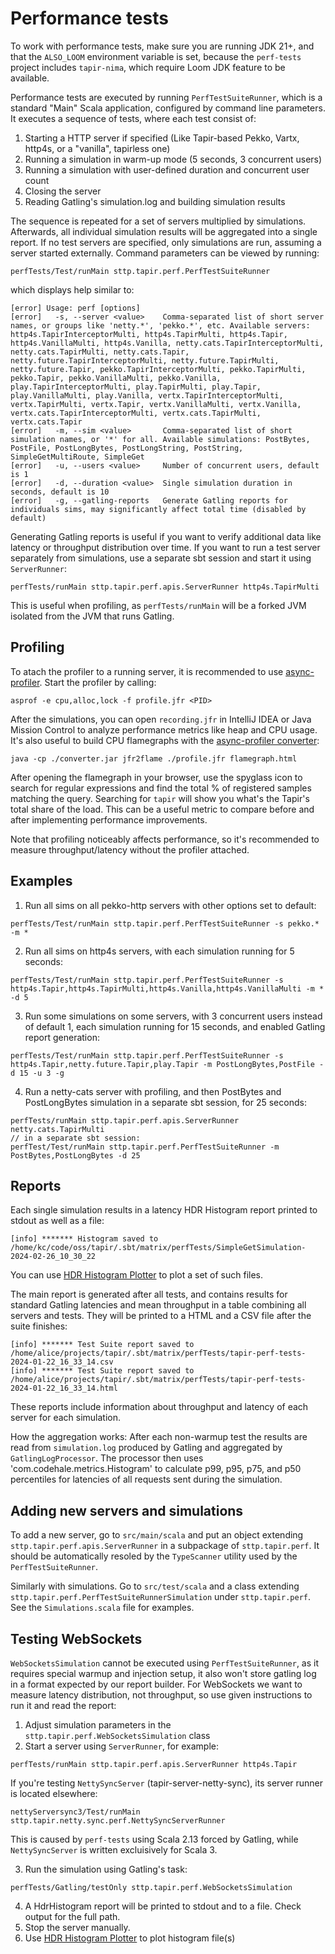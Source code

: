 # Performance tests

To work with performance tests, make sure you are running JDK 21+, and that the `ALSO_LOOM` environment variable is set, because the `perf-tests` project includes `tapir-nima`, which require Loom JDK feature to be available.

Performance tests are executed by running `PerfTestSuiteRunner`, which is a standard "Main" Scala application, configured by command line parameters. It executes a sequence of tests, where
each test consist of:

1. Starting a HTTP server if specified (Like Tapir-based Pekko, Vartx, http4s, or a "vanilla", tapirless one)
2. Running a simulation in warm-up mode (5 seconds, 3 concurrent users)
3. Running a simulation with user-defined duration and concurrent user count
4. Closing the server
5. Reading Gatling's simulation.log and building simulation results

The sequence is repeated for a set of servers multiplied by simulations. Afterwards, all individual simulation results will be aggregated into a single report. 
If no test servers are specified, only simulations are run, assuming a server started externally.
Command parameters can be viewed by running:

```
perfTests/Test/runMain sttp.tapir.perf.PerfTestSuiteRunner
```

which displays help similar to:

```
[error] Usage: perf [options]
[error]   -s, --server <value>    Comma-separated list of short server names, or groups like 'netty.*', 'pekko.*', etc. Available servers: http4s.TapirInterceptorMulti, http4s.TapirMulti, http4s.Tapir, http4s.VanillaMulti, http4s.Vanilla, netty.cats.TapirInterceptorMulti, netty.cats.TapirMulti, netty.cats.Tapir, netty.future.TapirInterceptorMulti, netty.future.TapirMulti, netty.future.Tapir, pekko.TapirInterceptorMulti, pekko.TapirMulti, pekko.Tapir, pekko.VanillaMulti, pekko.Vanilla, play.TapirInterceptorMulti, play.TapirMulti, play.Tapir, play.VanillaMulti, play.Vanilla, vertx.TapirInterceptorMulti, vertx.TapirMulti, vertx.Tapir, vertx.VanillaMulti, vertx.Vanilla, vertx.cats.TapirInterceptorMulti, vertx.cats.TapirMulti, vertx.cats.Tapir
[error]   -m, --sim <value>       Comma-separated list of short simulation names, or '*' for all. Available simulations: PostBytes, PostFile, PostLongBytes, PostLongString, PostString, SimpleGetMultiRoute, SimpleGet
[error]   -u, --users <value>     Number of concurrent users, default is 1
[error]   -d, --duration <value>  Single simulation duration in seconds, default is 10
[error]   -g, --gatling-reports   Generate Gatling reports for individuals sims, may significantly affect total time (disabled by default)
```
Generating Gatling reports is useful if you want to verify additional data like latency or throughput distribution over time.
If you want to run a test server separately from simulations, use a separate sbt session and start it using `ServerRunner`:

```
perfTests/runMain sttp.tapir.perf.apis.ServerRunner http4s.TapirMulti
```

This is useful when profiling, as `perfTests/runMain` will be a forked JVM isolated from the JVM that runs Gatling.

## Profiling 

To atach the profiler to a running server, it is recommended to use [async-profiler](https://github.com/async-profiler/async-profiler).
Start the profiler by calling:
```
asprof -e cpu,alloc,lock -f profile.jfr <PID>
```

After the simulations, you can open `recording.jfr` in IntelliJ IDEA or Java Mission Control to analyze performance metrics like heap and CPU usage.
It's also useful to build CPU flamegraphs with the [async-profiler converter](https://github.com/async-profiler/async-profiler?tab=readme-ov-file#download):
```
java -cp ./converter.jar jfr2flame ./profile.jfr flamegraph.html
```

After opening the flamegraph in your browser, use the spyglass icon to search for regular expressions and find the total % of registered samples matching the query. Searching for `tapir` will show you what's the Tapir's total share of the load. This can be a useful metric to compare before and after implementing performance improvements.

Note that profiling noticeably affects performance, so it's recommended to measure throughput/latency without the profiler attached.

## Examples

1. Run all sims on all pekko-http servers with other options set to default:
```
perfTests/Test/runMain sttp.tapir.perf.PerfTestSuiteRunner -s pekko.* -m *
```

2. Run all sims on http4s servers, with each simulation running for 5 seconds:
```
perfTests/Test/runMain sttp.tapir.perf.PerfTestSuiteRunner -s http4s.Tapir,http4s.TapirMulti,http4s.Vanilla,http4s.VanillaMulti -m * -d 5
```

3. Run some simulations on some servers, with 3 concurrent users instead of default 1, each simulation running for 15 seconds, 
and enabled Gatling report generation:
```
perfTests/Test/runMain sttp.tapir.perf.PerfTestSuiteRunner -s http4s.Tapir,netty.future.Tapir,play.Tapir -m PostLongBytes,PostFile -d 15 -u 3 -g
```

4. Run a netty-cats server with profiling, and then PostBytes and PostLongBytes simulation in a separate sbt session, for 25 seconds:
```
perfTests/runMain sttp.tapir.perf.apis.ServerRunner netty.cats.TapirMulti
// in a separate sbt session:
perfTest/Test/runMain sttp.tapir.perf.PerfTestSuiteRunner -m PostBytes,PostLongBytes -d 25
```

## Reports

Each single simulation results in a latency HDR Histogram report printed to stdout as well as a file:

```
[info] ******* Histogram saved to /home/kc/code/oss/tapir/.sbt/matrix/perfTests/SimpleGetSimulation-2024-02-26_10_30_22
```

You can use [HDR Histogram Plotter](https://hdrhistogram.github.io/HdrHistogram/plotFiles.html) to plot a set of such files.

The main report is generated after all tests, and contains results for standard Gatling latencies and mean throughput in a table combining
all servers and tests. They will be printed to a HTML and a CSV file after the suite finishes:
```
[info] ******* Test Suite report saved to /home/alice/projects/tapir/.sbt/matrix/perfTests/tapir-perf-tests-2024-01-22_16_33_14.csv
[info] ******* Test Suite report saved to /home/alice/projects/tapir/.sbt/matrix/perfTests/tapir-perf-tests-2024-01-22_16_33_14.html
```

These reports include information about throughput and latency of each server for each simulation.

How the aggregation works: After each non-warmup test the results are read from `simulation.log` produced by Gatling and aggregated by `GatlingLogProcessor`. 
The processor then uses 'com.codehale.metrics.Histogram' to calculate 
p99, p95, p75, and p50 percentiles for latencies of all requests sent during the simulation.

## Adding new servers and simulations

To add a new server, go to `src/main/scala` and put an object extending `sttp.tapir.perf.apis.ServerRunner` in a subpackage of `sttp.tapir.perf`. 
It should be automatically resoled by the `TypeScanner` utility used by the `PerfTestSuiteRunner`.

Similarly with simulations. Go to `src/test/scala` and a class extending `sttp.tapir.perf.PerfTestSuiteRunnerSimulation` under `sttp.tapir.perf`. See the `Simulations.scala` 
file for examples.

## Testing WebSockets

`WebSocketsSimulation` cannot be executed using `PerfTestSuiteRunner`, as it requires special warmup and injection setup, it also won't store gatling log in a format expected by our report builder.
For WebSockets we want to measure latency distribution, not throughput, so use given instructions to run it and read the report:

1. Adjust simulation parameters in the `sttp.tapir.perf.WebSocketsSimulation` class
2. Start a server using `ServerRunner`, for example:
```
perfTests/runMain sttp.tapir.perf.apis.ServerRunner http4s.Tapir
```
If you're testing `NettySyncServer` (tapir-server-netty-sync), its server runner is located elsewhere:
```
nettyServersync3/Test/runMain sttp.tapir.netty.sync.perf.NettySyncServerRunner
```
This is caused by `perf-tests` using Scala 2.13 forced by Gatling, while `NettySyncServer` is written excluisively for Scala 3.

3. Run the simulation using Gatling's task:
```
perfTests/Gatling/testOnly sttp.tapir.perf.WebSocketsSimulation 
```
4. A HdrHistogram report will be printed to stdout and to a file. Check output for the full path.
5. Stop the server manually.
6. Use [HDR Histogram Plotter](https://hdrhistogram.github.io/HdrHistogram/plotFiles.html) to plot histogram file(s)
